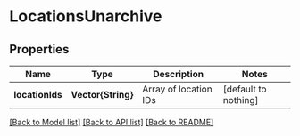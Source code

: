# LocationsUnarchive


## Properties
Name | Type | Description | Notes
------------ | ------------- | ------------- | -------------
**locationIds** | **Vector{String}** | Array of location IDs | [default to nothing]


[[Back to Model list]](../README.md#models) [[Back to API list]](../README.md#api-endpoints) [[Back to README]](../README.md)


